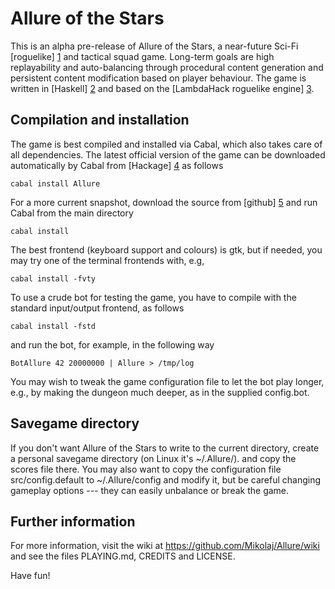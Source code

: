 Allure of the Stars
===================

This is an alpha pre-release of Allure of the Stars,
a near-future Sci-Fi [roguelike] [1] and tactical squad game.
Long-term goals are high replayability and auto-balancing
through procedural content generation and persistent content
modification based on player behaviour.
The game is written in [Haskell] [2] and based
on the [LambdaHack roguelike engine] [3].


Compilation and installation
----------------------------

The game is best compiled and installed via Cabal, which also takes care
of all dependencies. The latest official version of the game can be downloaded
automatically by Cabal from [Hackage] [4] as follows

    cabal install Allure

For a more current snapshot, download the source from [github] [5]
and run Cabal from the main directory

    cabal install

The best frontend (keyboard support and colours) is gtk,
but if needed, you may try one of the terminal frontends with, e.g,

    cabal install -fvty

To use a crude bot for testing the game, you have to compile with
the standard input/output frontend, as follows

    cabal install -fstd

and run the bot, for example, in the following way

    BotAllure 42 20000000 | Allure > /tmp/log

You may wish to tweak the game configuration file to let the bot play longer,
e.g., by making the dungeon much deeper, as in the supplied config.bot.


Savegame directory
------------------

If you don't want Allure of the Stars to write to the current directory,
create a personal savegame directory (on Linux it's ~/.Allure/).
and copy the scores file there. You may also want to
copy the configuration file src/config.default to
~/.Allure/config and modify it, but be careful changing
gameplay options --- they can easily unbalance or break the game.


Further information
-------------------

For more information, visit the wiki at https://github.com/Mikolaj/Allure/wiki
and see the files PLAYING.md, CREDITS and LICENSE.

Have fun!



[1]: http://roguebasin.roguelikedevelopment.org/index.php?title=Berlin_Interpretation
[2]: http://www.haskell.org/
[3]: http://github.com/kosmikus/LambdaHack
[4]: http://hackage.haskell.org/package/Allure
[5]: http://github.com/Mikolaj/Allure

